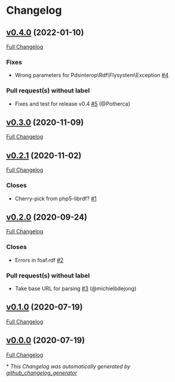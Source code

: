 # Changelog

## [v0.4.0](https://github.com/pdsinterop/flysystem-rdf/tree/v0.4.0) (2022-01-10)

[Full Changelog](https://github.com/pdsinterop/flysystem-rdf/compare/v0.3.0...v0.4.0)

### Fixes

- Wrong parameters for Pdsinterop\Rdf\Flysystem\Exception [\#4](https://github.com/pdsinterop/flysystem-rdf/issues/4)

### Pull request(s) without label

- Fixes and test for release v0.4 [\#5](https://github.com/pdsinterop/flysystem-rdf/pull/5) (@Potherca)

## [v0.3.0](https://github.com/pdsinterop/flysystem-rdf/tree/v0.3.0) (2020-11-09)

[Full Changelog](https://github.com/pdsinterop/flysystem-rdf/compare/v0.2.1...v0.3.0)

## [v0.2.1](https://github.com/pdsinterop/flysystem-rdf/tree/v0.2.1) (2020-11-02)

[Full Changelog](https://github.com/pdsinterop/flysystem-rdf/compare/v0.2.0...v0.2.1)

### Closes

- Cherry-pick from php5-librdf? [\#1](https://github.com/pdsinterop/flysystem-rdf/issues/1)

## [v0.2.0](https://github.com/pdsinterop/flysystem-rdf/tree/v0.2.0) (2020-09-24)

[Full Changelog](https://github.com/pdsinterop/flysystem-rdf/compare/v0.1.0...v0.2.0)

### Closes

- Errors in foaf.rdf [\#2](https://github.com/pdsinterop/flysystem-rdf/issues/2)

### Pull request(s) without label

- Take base URL for parsing [\#3](https://github.com/pdsinterop/flysystem-rdf/pull/3) (@michielbdejong)

## [v0.1.0](https://github.com/pdsinterop/flysystem-rdf/tree/v0.1.0) (2020-07-19)

[Full Changelog](https://github.com/pdsinterop/flysystem-rdf/compare/v0.0.0...v0.1.0)

## [v0.0.0](https://github.com/pdsinterop/flysystem-rdf/tree/v0.0.0) (2020-07-19)

[Full Changelog](https://github.com/pdsinterop/flysystem-rdf/compare/3afc40850b2e61d3a7fc0005f7c3ae48aebbcceb...v0.0.0)



\* *This Changelog was automatically generated by [github_changelog_generator](https://github.com/github-changelog-generator/github-changelog-generator)*
